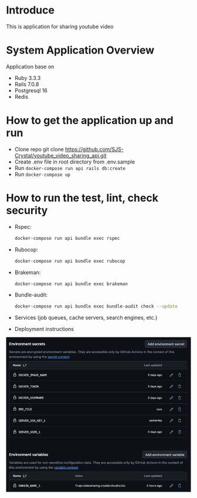 # Introduce
This is application for sharing youtube video

# System Application Overview
 Application base on
  - Ruby 3.3.3
  - Rails 7.0.8
  - Postgresql 16
  - Redis

# How to get the application up and run
- Clone repo git clone https://github.com/SJS-Crystal/youtube_video_sharing_api.git
- Create .env file in root directory from .env.sample
- Run `docker-compose run api rails db:create`
- Run `docker-compose up`

# How to run the test, lint, check security
- Rspec:
  ```sh
  docker-compose run api bundle exec rspec
  ```

- Rubocop:
  ```sh
  docker-compose run api bundle exec rubocop
  ```

- Brakeman:
  ```sh
  docker-compose run api bundle exec brakeman
  ```

- Bundle-audit:
  ```sh
  docker-compose run api bundle exec bundle-audit check --update
  ```

* Services (job queues, cache servers, search engines, etc.)

* Deployment instructions

![alt text](doc_images/image.png)